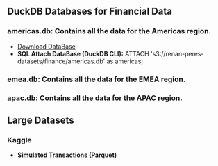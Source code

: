 ## DuckDB Databases for Financial Data
### americas.db: Contains all the data for the Americas region. 
- [Download DataBase](https://renan-peres-datasets.s3.us-east-2.amazonaws.com/finance/americas.db)
- **SQL Attach DataBase (DuckDB CLI):**  ATTACH  's3://renan-peres-datasets/finance/americas.db' as americas;

### emea.db: Contains all the data for the EMEA region.

### apac.db: Contains all the data for the APAC region.   

## Large Datasets

### Kaggle
* [**Simulated Transactions (Parquet)**](https://www.kaggle.com/datasets/amandamartin62/simulated-transactions-parquet-format)
